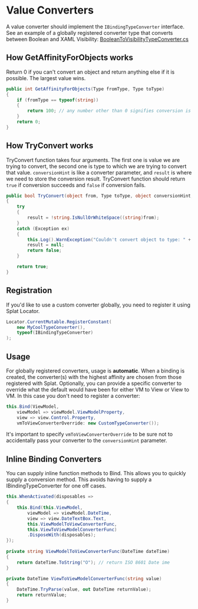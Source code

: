 # Value Converters

A value converter should implement the `IBindingTypeConverter` interface. See an example of a globally registered converter type that converts between Boolean and XAML Visibility: [BooleanToVisibilityTypeConverter.cs](https://github.com/reactiveui/ReactiveUI/blob/main/src/ReactiveUI.Wpf/Common/BooleanToVisibilityTypeConverter.cs)

## How GetAffinityForObjects works

Return 0 if you can't convert an object and return anything else if it is possible. The largest value wins. 

```csharp
public int GetAffinityForObjects(Type fromType, Type toType)
{
    if (fromType == typeof(string))
    {
        return 100; // any number other than 0 signifies conversion is possible.
    }
    return 0;
}
```

## How TryConvert works

TryConvert function takes four arguments. The first one is value we are trying to convert, the second one is type to which we are trying to convert that value. `conversionHint` is like a converter parameter, and `result` is where we need to store the conversion result. TryConvert function should return `true` if conversion succeeds and `false` if conversion fails.

```csharp
public bool TryConvert(object from, Type toType, object conversionHint, out object result)
{
    try
    {
        result = !string.IsNullOrWhiteSpace((string)from);
    }
    catch (Exception ex)
    {
        this.Log().WarnException("Couldn't convert object to type: " + toType, ex);
        result = null;
        return false;
    }

    return true;
}
```

## Registration

If you'd like to use a custom converter globally, you need to register it using Splat Locator.

```csharp
Locator.CurrentMutable.RegisterConstant(
    new MyCoolTypeConverter(), 
    typeof(IBindingTypeConverter)
);
```

## Usage

For globally registered converters, usage is **automatic**. When a binding is created, the converter(s) with the highest affinity are chosen from those registered with Splat. Optionally, you can provide a specific converter to override what the default would have been for either VM to View or View to VM. In this case you don't need to register a converter:

```csharp
this.Bind(ViewModel, 
    viewModel => viewModel.ViewModelProperty, 
    view => view.Control.Property,
    vmToViewConverterOverride: new CustomTypeConverter());
```

It's important to specify `vmToViewConverterOverride` to be sure not to accidentally pass your converter to the `conversionHint` parameter.
    
## Inline Binding Converters

You can supply inline function methods to Bind. This allows you to quickly supply a conversion method. This avoids having to supply a IBindingTypeConverter for one off cases. 

```csharp            
this.WhenActivated(disposables =>
{
    this.Bind(this.ViewModel, 
        viewModel => viewModel.DateTime, 
        view => view.DateTextBox.Text, 
        this.ViewModelToViewConverterFunc, 
        this.ViewToViewModelConverterFunc)
        .DisposeWith(disposables);
});
                    
private string ViewModelToViewConverterFunc(DateTime dateTime)
{
    return dateTime.ToString("O"); // return ISO 8601 Date ime
}

private DateTime ViewToViewModelConverterFunc(string value)
{
    DateTime.TryParse(value, out DateTime returnValue);
    return returnValue;
}            
```
